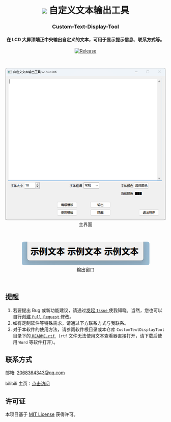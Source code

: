 <div align="center">

# <image src="Assets/icon-pic.png" height="45"/> 自定义文本输出工具

### Custom-Text-Display-Tool

#### 在 LCD 大屏顶端正中央输出自定义的文本，可用于显示提示信息、联系方式等。

[![Release](https://img.shields.io/github/v/release/WilsonHuangDev/Custom-Text-Display-Tool?style=flat-round&color=%233fb950&label=Release)](https://github.com/WilsonHuangDev/Custom-Text-Display-Tool/releases/latest)

<br>

![软件截图 主界面](Assets/app-image1.png)
<br>
主界面

<br>

![软件截图 输出窗口](Assets/app-image2.png)
<br>
输出窗口

</div>

<br>

## 提醒

1. 若要提出 Bug 或新功能建议，请通过[发起 `Issue` ](https://github.com/WilsonHuangDev/Custom-Text-Display-Tool/issues/new)使我知晓。当然，您也可以自行[创建 `Pull Request` ](https://github.com/WilsonHuangDev/Custom-Text-Display-Tool/pulls)修改。
2. 如有定制软件等特殊需求，请通过下方联系方式与我联系。
3. 对于本软件的使用方法，请参阅软件根目录或本仓库 `CustomTextDisplayTool` 目录下的[ `README.rtf` ](CustomTextDisplayTool/README.rtf)（`rtf` 文件无法使用文本查看器直接打开，请下载后使用 `Word` 等软件打开）。

## 联系方式

邮箱: 2068364343@qq.com

bilibili 主页：[点击访问](https://space.bilibili.com/1056060818)

## 许可证

本项目基于 [MIT License](LICENSE) 获得许可。
